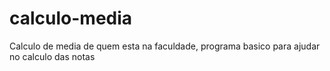 # calculo-media
Calculo de media de quem esta na faculdade, programa basico para ajudar no calculo das notas
